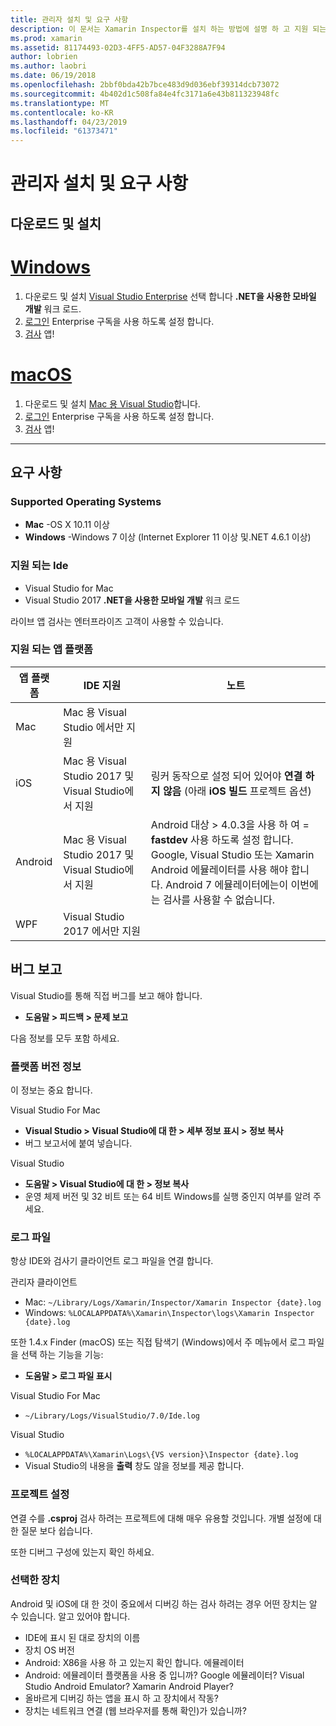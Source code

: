 ```yaml
---
title: 관리자 설치 및 요구 사항
description: 이 문서는 Xamarin Inspector를 설치 하는 방법에 설명 하 고 지원 되는 운영 체제, Ide 및 앱 플랫폼에 설명 합니다.
ms.prod: xamarin
ms.assetid: 81174493-02D3-4FF5-AD57-04F3288A7F94
author: lobrien
ms.author: laobri
ms.date: 06/19/2018
ms.openlocfilehash: 2bbf0bda42b7bce483d9d036ebf39314dcb73072
ms.sourcegitcommit: 4b402d1c508fa84e4fc3171a6e43b811323948fc
ms.translationtype: MT
ms.contentlocale: ko-KR
ms.lasthandoff: 04/23/2019
ms.locfileid: "61373471"
---
```

# <a name="inspector-installation-and-requirements"></a>관리자 설치 및 요구 사항

## <a name="download-and-installation"></a>다운로드 및 설치

# <a name="windowstabwindows"></a>[Windows](#tab/windows)

1. 다운로드 및 설치 [Visual Studio Enterprise](https://visualstudio.microsoft.com/vs/) 선택 합니다 **.NET을 사용한 모바일 개발** 워크 로드.
1. [로그인](https://docs.microsoft.com/visualstudio/ide/signing-in-to-visual-studio) Enterprise 구독을 사용 하도록 설정 합니다.
1. [검사](~/tools/inspector/inspect.md) 앱!

# <a name="macostabmacos"></a>[macOS](#tab/macos)

1. 다운로드 및 설치 [Mac 용 Visual Studio](https://visualstudio.microsoft.com/vs/mac/)합니다.
1. [로그인](https://docs.microsoft.com/visualstudio/mac/activation) Enterprise 구독을 사용 하도록 설정 합니다.
1. [검사](~/tools/inspector/inspect.md) 앱!

-----

## <a name="requirements"></a>요구 사항

### <a name="supported-operating-systems"></a>Supported Operating Systems

- **Mac** -OS X 10.11 이상
- **Windows** -Windows 7 이상 (Internet Explorer 11 이상 및.NET 4.6.1 이상)

### <a name="supported-ides"></a>지원 되는 Ide

- Visual Studio for Mac
- Visual Studio 2017 **.NET을 사용한 모바일 개발** 워크 로드

라이브 앱 검사는 엔터프라이즈 고객이 사용할 수 있습니다.

<a name="supported-platforms" />

### <a name="supported-app-platforms"></a>지원 되는 앱 플랫폼

|앱 플랫폼|IDE 지원|노트|
|--- |--- |--- |
|Mac|Mac 용 Visual Studio 에서만 지원|
|iOS|Mac 용 Visual Studio 2017 및 Visual Studio에서 지원| 링커 동작으로 설정 되어 있어야 **연결 하지 않음** (아래 **iOS 빌드** 프로젝트 옵션) |
|Android|Mac 용 Visual Studio 2017 및 Visual Studio에서 지원|Android 대상 > 4.0.3을 사용 하 여 = **fastdev** 사용 하도록 설정 합니다.<br />Google, Visual Studio 또는 Xamarin Android 에뮬레이터를 사용 해야 합니다. Android 7 에뮬레이터에는이 이번에는 검사를 사용할 수 없습니다.|
|WPF|Visual Studio 2017 에서만 지원|

<a name="reporting-bugs" />

## <a name="reporting-bugs"></a>버그 보고

Visual Studio를 통해 직접 버그를 보고 해야 합니다.

- **도움말 > 피드백 > 문제 보고**

다음 정보를 모두 포함 하세요.

### <a name="platform-version-information"></a>플랫폼 버전 정보

이 정보는 중요 합니다.

Visual Studio For Mac

- **Visual Studio > Visual Studio에 대 한 > 세부 정보 표시 > 정보 복사**
- 버그 보고서에 붙여 넣습니다.

Visual Studio

- **도움말 > Visual Studio에 대 한 > 정보 복사**
- 운영 체제 버전 및 32 비트 또는 64 비트 Windows를 실행 중인지 여부를 알려 주세요.

### <a name="log-files"></a>로그 파일

항상 IDE와 검사기 클라이언트 로그 파일을 연결 합니다.

관리자 클라이언트

- Mac: `~/Library/Logs/Xamarin/Inspector/Xamarin Inspector {date}.log`
- Windows: `%LOCALAPPDATA%\Xamarin\Inspector\logs\Xamarin Inspector {date}.log`

또한 1.4.x Finder (macOS) 또는 직접 탐색기 (Windows)에서 주 메뉴에서 로그 파일을 선택 하는 기능을 기능:

- **도움말 > 로그 파일 표시**

Visual Studio For Mac

- `~/Library/Logs/VisualStudio/7.0/Ide.log`

Visual Studio

- `%LOCALAPPDATA%\Xamarin\Logs\{VS version}\Inspector {date}.log`
- Visual Studio의 내용을 **출력** 창도 않을 정보를 제공 합니다.

### <a name="project-settings"></a>프로젝트 설정

연결 수를 **.csproj** 검사 하려는 프로젝트에 대해 매우 유용할 것입니다. 개별 설정에 대 한 질문 보다 쉽습니다.

또한 디버그 구성에 있는지 확인 하세요.

### <a name="selected-devices"></a>선택한 장치

Android 및 iOS에 대 한 것이 중요에서 디버깅 하는 검사 하려는 경우 어떤 장치는 알 수 있습니다. 알고 있어야 합니다.

- IDE에 표시 된 대로 장치의 이름
- 장치 OS 버전
- Android: X86을 사용 하 고 있는지 확인 합니다. 에뮬레이터
- Android: 에뮬레이터 플랫폼을 사용 중 입니까? Google 에뮬레이터? Visual Studio Android Emulator? Xamarin Android Player?
- 올바르게 디버깅 하는 앱을 표시 하 고 장치에서 작동?
- 장치는 네트워크 연결 (웹 브라우저를 통해 확인)가 있습니까?

[client-bugs]: https://github.com/Microsoft/workbooks/issues/new
